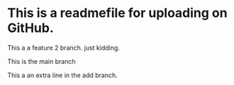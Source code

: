 # This is a readmefile for uploading on GitHub.
This a a feature 2 branch. just kidding.

This is the main branch

This a an extra line in the add branch.
